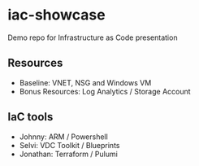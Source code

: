 # iac-showcase
Demo repo for Infrastructure as Code presentation

## Resources

* Baseline: VNET, NSG and Windows VM
* Bonus Resources: Log Analytics / Storage Account

## IaC tools

* Johnny: ARM / Powershell
* Selvi: VDC Toolkit / Blueprints
* Jonathan: Terraform / Pulumi
